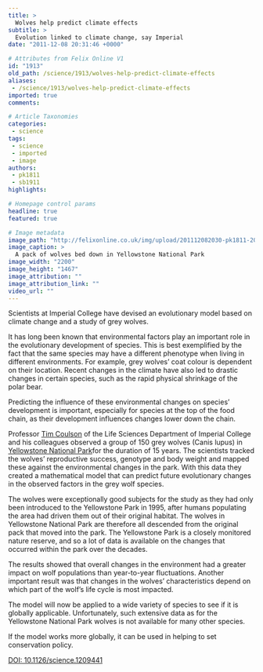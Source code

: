 ```yaml
---
title: >
  Wolves help predict climate effects
subtitle: >
  Evolution linked to climate change, say Imperial
date: "2011-12-08 20:31:46 +0000"

# Attributes from Felix Online V1
id: "1913"
old_path: /science/1913/wolves-help-predict-climate-effects
aliases:
 - /science/1913/wolves-help-predict-climate-effects
imported: true
comments:

# Article Taxonomies
categories:
 - science
tags:
 - science
 - imported
 - image
authors:
 - pk1811
 - sb1911
highlights:

# Homepage control params
headline: true
featured: true

# Image metadata
image_path: "http://felixonline.co.uk/img/upload/201112082030-pk1811-20090302155850.jpg"
image_caption: >
  A pack of wolves bed down in Yellowstone National Park
image_width: "2200"
image_height: "1467"
image_attribution: ""
image_attribution_link: ""
video_url: ""
---
```


Scientists at Imperial College have devised an evolutionary model based on climate change and a study of grey wolves.

It has long been known that environmental factors play an important role in the evolutionary development of species. This is best exemplified by the fact that the same species may have a different phenotype when living in different environments. For example, grey wolves’ coat colour is dependent on their location. Recent changes in the climate have also led to drastic changes in certain species, such as the rapid physical shrinkage of the polar bear.

Predicting the influence of these environmental changes on species’ development is important, especially for species at the top of the food chain, as their development influences changes lower down the chain.

Professor [Tim Coulson](http://www3.imperial.ac.uk/people/t.coulson) of the Life Sciences Department of Imperial College and his colleagues observed a group of 150 grey wolves (Canis lupus) in [Yellowstone National Park](http://www.nps.gov/yell/index.htm)for the duration of 15 years. The scientists tracked the wolves’ reproductive success, genotype and body weight and mapped these against the environmental changes in the park. With this data they created a mathematical model that can predict future evolutionary changes in the observed factors in the grey wolf species.

The wolves were exceptionally good subjects for the study as they had only been introduced to the Yellowstone Park in 1995, after humans populating the area had driven them out of their original habitat. The wolves in Yellowstone National Park are therefore all descended from the original pack that moved into the park. The Yellowstone Park is a closely monitored nature reserve, and so a lot of data is available on the changes that occurred within the park over the decades.

The results showed that overall changes in the environment had a greater impact on wolf populations than year-to-year fluctuations. Another important result was that changes in the wolves’ characteristics depend on which part of the wolf’s life cycle is most impacted.

The model will now be applied to a wide variety of species to see if it is globally applicable. Unfortunately, such extensive data as for the Yellowstone National Park wolves is not available for many other species.

If the model works more globally, it can be used in helping to set conservation policy.

[DOI: 10.1126/science.1209441](http://www.sciencemag.org/content/334/6060/1275)
